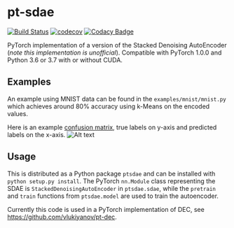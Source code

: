 # pt-sdae
[![Build Status](https://travis-ci.org/vlukiyanov/pt-sdae.svg?branch=master)](https://travis-ci.org/vlukiyanov/pt-sdae) [![codecov](https://codecov.io/gh/vlukiyanov/pt-sdae/branch/master/graph/badge.svg)](https://codecov.io/gh/vlukiyanov/pt-sdae)
[![Codacy Badge](https://api.codacy.com/project/badge/Grade/87f84d7da07b4a0b94b7a0fac32c164b)](https://www.codacy.com/app/vlukiyanov/pt-sdae?utm_source=github.com&amp;utm_medium=referral&amp;utm_content=vlukiyanov/pt-sdae&amp;utm_campaign=Badge_Grade)

PyTorch implementation of a version of the Stacked Denoising AutoEncoder (*note this implementation is unofficial*). Compatible with PyTorch 1.0.0 and Python 3.6 or 3.7 with or without CUDA.

## Examples

An example using MNIST data can be found in the `examples/mnist/mnist.py` which achieves around 80% accuracy using
k-Means on the encoded values.

Here is an example [confusion matrix](http://scikit-learn.org/stable/modules/generated/sklearn.metrics.confusion_matrix.html), true labels on y-axis and predicted labels on the x-axis.
![Alt text](confusion.png)

## Usage

This is distributed as a Python package `ptsdae` and can be installed with `python setup.py install`. The PyTorch `nn.Module` class representing the SDAE is `StackedDenoisingAutoEncoder` in `ptsdae.sdae`, while the `pretrain` and `train` functions from `ptsdae.model` are used to train the autoencoder.

Currently this code is used in a PyTorch implementation of DEC, see <https://github.com/vlukiyanov/pt-dec>.
